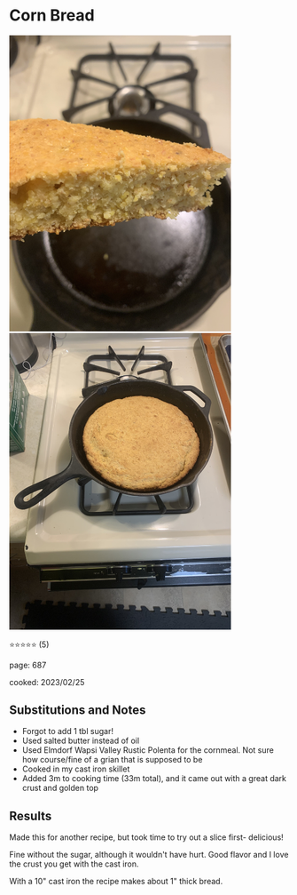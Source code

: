 # Corn Bread
<img src="/cooking/photos/2023-02-25_corn-bread-zi.jpg" alt="Close up of cornbread slice" width="400"/> <img src="/cooking/photos/2023-02-25_corn-bread-zo.jpg" alt="Cornbread in cast iron pan" width="400"/>

:star::star::star::star::star: (5)

page: 687

cooked: 2023/02/25

## Substitutions and Notes
- Forgot to add 1 tbl sugar!
- Used salted butter instead of oil
- Used Elmdorf Wapsi Valley Rustic Polenta for the cornmeal. Not sure how course/fine of a grian that is supposed to be
- Cooked in my cast iron skillet
- Added 3m to cooking time (33m total), and it came out with a great dark crust and golden top

## Results
Made this for another recipe, but took time to try out a slice first- delicious!

Fine without the sugar, although it wouldn't have hurt. Good flavor and I love the crust you get with the cast iron.

With a 10" cast iron the recipe makes about 1" thick bread. 
